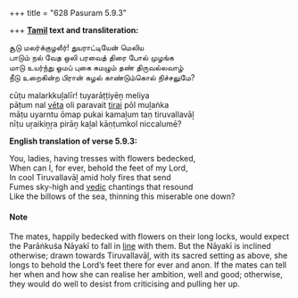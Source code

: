 +++
title = "628 Pasuram 5.9.3"

+++
**[Tamil](/definition/tamil#history "show Tamil definitions") text and transliteration:**

சூடு மலர்க்குழலீர்! துயராட்டியேன் மெலிய  
பாடும் நல் வேத ஒலி பரவைத் திரை போல் முழங்க  
மாடு உயர்ந்து ஓமப் புகை கமழும் தண் திருவல்லவாழ்  
நீடு உறைகின்ற பிரான் கழல் காண்டும்கொல் நிச்சலுமே?

cūṭu malarkkuḻalīr! tuyarāṭṭiyēṉ meliya  
pāṭum nal [vēta](/definition/veta#history "show vēta definitions") oli paravait [tirai](/definition/tirai#history "show tirai definitions") pōl muḻaṅka  
māṭu uyarntu ōmap pukai kamaḻum taṇ tiruvallavāḻ  
nīṭu uṟaikiṉṟa pirāṉ kaḻal kāṇṭumkol niccalumē?

**English translation of verse 5.9.3:**

You, ladies, having tresses with flowers bedecked,  
When can I, for ever, behold the feet of my Lord,  
In cool Tiruvallavāḻ amid holy fires that send  
Fumes sky-high and [vedic](/definition/veda#vaishnavism "show vedic definitions") chantings that resound  
Like the billows of the sea, thinning this miserable one down?

#### Note

The mates, happily bedecked with flowers on their long locks, would expect the Parāṅkuśa Nāyakī to fall in [line](/definition/line#history "show line definitions") with them. But the Nāyakī is inclined otherwise; drawn towards Tiruvallavāḻ, with its sacred setting as above, she longs to behold the Lord’s feet there for ever and anon. If the mates can tell her when and how she can realise her ambition, well and good; otherwise, they would do well to desist from criticising and pulling her up.


